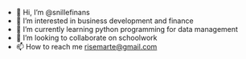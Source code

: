 - 👋 Hi, I’m @snillefinans
- 👀 I’m interested in business development and finance
- 🌱 I’m currently learning python programming for data management
- 💞️ I’m looking to collaborate on schoolwork
- 📫 How to reach me risemarte@gmail.com

<!---
snillefinans/snillefinans is a ✨ special ✨ repository because its `README.md` (this file) appears on your GitHub profile.
You can click the Preview link to take a look at your changes.
--->
